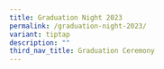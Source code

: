```yaml
---
title: Graduation Night 2023
permalink: /graduation-night-2023/
variant: tiptap
description: ""
third_nav_title: Graduation Ceremony
---
```

